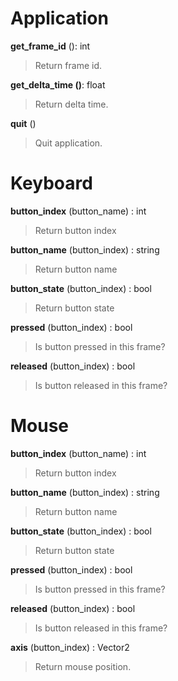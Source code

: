 Application
===========

**get_frame_id** (): int
> Return frame id.

**get_delta_time ()**: float
> Return delta time.

**quit** ()
> Quit application.


Keyboard
========

**button_index** (button_name) : int
> Return button index

**button_name** (button_index) : string
> Return button name

**button_state** (button_index) : bool
> Return button state 

**pressed** (button_index) : bool
> Is button pressed in this frame?

**released** (button_index) : bool
> Is button released in this frame?

Mouse
=====

**button_index** (button_name) : int
> Return button index

**button_name** (button_index) : string
> Return button name

**button_state** (button_index) : bool
> Return button state 

**pressed** (button_index) : bool
> Is button pressed in this frame?

**released** (button_index) : bool
> Is button released in this frame?

**axis** (button_index) : Vector2
> Return mouse position.
